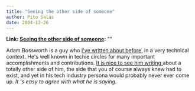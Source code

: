 ```yaml
---
title: "Seeing the other side of someone"
author: Pito Salas
date: 2004-12-26
---
```


**Link: [Seeing the other side of someone](None):** ""

Adam Bossworth is a guy who [I've written about
before](</weblogs/archives/000522.html>), in a very technical context. He's
well known in techie circles for many important accomplishments and
contributions. [It is nice to see him writing
](<http://www.adambosworth.net/archives/000036.html>)about a totally other
side of him, the side that you of course always knew had to exist, and yet in
his tech industry persona would probably never ever come up. _It 's easy to
agree with what he is saying._


